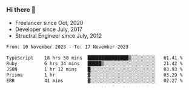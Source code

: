 ### Hi there 👋

- Freelancer since Oct, 2020
- Developer since July, 2017
- Structral Engineer since July, 2012

<!--START_SECTION:waka-->

```txt
From: 10 November 2023 - To: 17 November 2023

TypeScript    18 hrs 50 mins  ███████████████▒░░░░░░░░░   61.41 %
Ruby          6 hrs 34 mins   █████▒░░░░░░░░░░░░░░░░░░░   21.42 %
JSON          1 hr 12 mins    █░░░░░░░░░░░░░░░░░░░░░░░░   03.93 %
Prisma        1 hr            ▓░░░░░░░░░░░░░░░░░░░░░░░░   03.29 %
ERB           41 mins         ▓░░░░░░░░░░░░░░░░░░░░░░░░   02.27 %
```

<!--END_SECTION:waka-->
